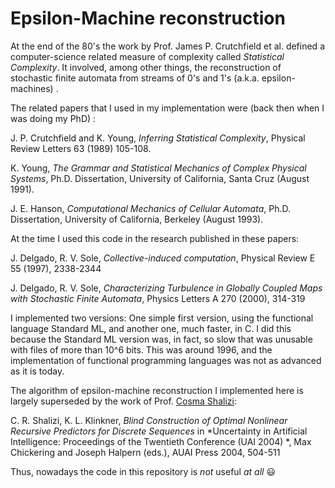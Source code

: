# Epsilon-Machine reconstruction

At the end of the 80's the work by Prof. James P. Crutchfield et al. defined a computer-science related measure of complexity called *Statistical Complexity*. It involved, among other things, the reconstruction of stochastic finite automata from streams of 0's and 1's (a.k.a. epsilon-machines) .

The related papers that I used in my implementation were (back then when I was doing my PhD) :

J. P. Crutchfield and K. Young, *Inferring Statistical Complexity*, Physical Review Letters 63 (1989) 105-108.

K. Young, *The Grammar and Statistical Mechanics of Complex Physical Systems*, Ph.D. Dissertation, University of California, Santa Cruz (August 1991). 

J. E. Hanson, *Computational Mechanics of Cellular Automata*, Ph.D. Dissertation, University of California, Berkeley (August 1993). 

At the time I used this code in the research published in these papers:

J. Delgado, R. V. Sole, *Collective-induced computation*, Physical Review E 55 (1997), 2338-2344

J. Delgado, R. V. Sole, *Characterizing Turbulence in Globally Coupled Maps with Stochastic Finite Automata*, Physics Letters A 270 (2000), 314-319

I implemented two versions: One simple first version, using the functional language Standard ML, and another one, much faster, in C. I did this because the Standard ML version was, in fact, so slow that was unusable with files of more than 10^6 bits. This was around 1996, and the implementation of functional programming languages was not as advanced as it is today.

The algorithm of epsilon-machine reconstruction I implemented here is largely superseded by the work of Prof. [Cosma Shalizi](http://bactra.org/CSSR/):

C. R. Shalizi, K. L. Klinkner, *Blind Construction of Optimal Nonlinear Recursive Predictors for Discrete Sequences* in *Uncertainty in Artificial Intelligence: Proceedings of the Twentieth Conference (UAI 2004) *, Max Chickering and Joseph Halpern (eds.), AUAI Press 2004, 504-511

Thus, nowadays the code in this repository is *not* useful *at all* :smiley:
